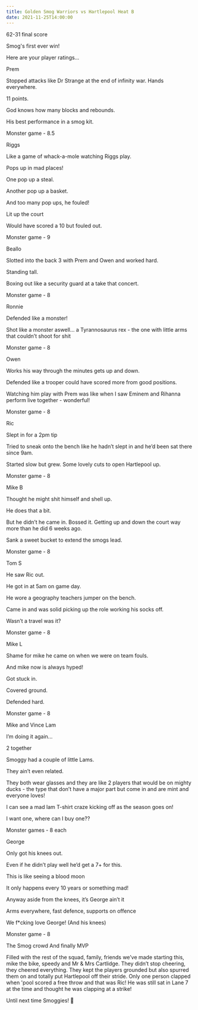 ```yaml
---
title: Golden Smog Warriors vs Hartlepool Heat B
date: 2021-11-25T14:00:00
---
```


62-31 final score

Smog's first ever win!

Here are your player ratings…

Prem

Stopped attacks like Dr Strange at the end of infinity war. Hands everywhere.

11 points.

God knows how many blocks and rebounds.

His best performance in a smog kit.

Monster game - 8.5

Riggs

Like a game of whack-a-mole watching Riggs play.

Pops up in mad places!

One pop up a steal.

Another pop up a basket.

And too many pop ups, he fouled!

Lit up the court

Would have scored a 10 but fouled out.

Monster game - 9

Beallo

Slotted into the back 3 with Prem and Owen and worked hard.

Standing tall.

Boxing out like a security guard at a take that concert.

Monster game - 8

Ronnie

Defended like a monster!

Shot like a monster aswell… a Tyrannosaurus rex - the one with little arms that couldn’t shoot for shit

Monster game - 8

Owen

Works his way through the minutes gets up and down.

Defended like a trooper could have scored more from good positions.

Watching him play with Prem was like when I saw Eminem and Rihanna perform live together - wonderful!

Monster game - 8

Ric

Slept in for a 2pm tip

Tried to sneak onto the bench like he hadn’t slept in and he’d been sat there since 9am.

Started slow but grew. Some lovely cuts to open Hartlepool up.

Monster game - 8

Mike B

Thought he might shit himself and shell up.

He does that a bit.

But he didn’t he came in. Bossed it. Getting up and down the court way more than he did 6 weeks ago.

Sank a sweet bucket to extend the smogs lead.

Monster game - 8

Tom S

He saw Ric out.

He got in at 5am on game day.

He wore a geography teachers jumper on the bench.

Came in and was solid picking up the role working his socks off.

Wasn’t a travel was it?

Monster game - 8

Mike L

Shame for mike he came on when we were on team fouls.

And mike now is always hyped!

Got stuck in.

Covered ground.

Defended hard.

Monster game - 8

Mike and Vince Lam

I’m doing it again...

2 together

Smoggy had a couple of little Lams.

They ain’t even related.

They both wear glasses and they are like 2 players that would be on mighty ducks - the type that don’t have a major part but come in and are mint and everyone loves!

I can see a mad lam T-shirt craze kicking off as the season goes on!

I want one, where can I buy one??

Monster games - 8 each

George

Only got his knees out.

Even if he didn’t play well he’d get a 7+ for this.

This is like seeing a blood moon

It only happens every 10 years or something mad!

Anyway aside from the knees, it’s George ain’t it

Arms everywhere, fast defence, supports on offence

We f\*cking love George! (And his knees)

Monster game - 8

The Smog crowd
And finally MVP

Filled with the rest of the squad, family, friends we’ve made starting this, mike the bike, speedy and Mr & Mrs Cartlidge. They didn’t stop cheering, they cheered everything. They kept the players grounded but also spurred them on and totally put Hartlepool off their stride. Only one person clapped when 'pool scored a free throw and that was Ric! He was still sat in Lane 7 at the time and thought he was clapping at a strike!

Until next time Smoggies! 🏀
